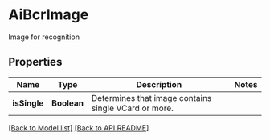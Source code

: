 
# AiBcrImage

Image for recognition             

## Properties
Name | Type | Description | Notes
------------ | ------------- | ------------- | -------------
**isSingle** | **Boolean** | Determines that image contains single VCard or more.              | 




[[Back to Model list]](Models.md) [[Back to API README]](README.md)

